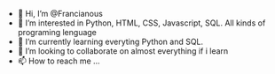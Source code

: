 - 👋 Hi, I’m @Francianous
- 👀 I’m interested in Python, HTML, CSS, Javascript, SQL. All kinds of programing lenguage
- 🌱 I’m currently learning everyting Python and SQL.
- 💞️ I’m looking to collaborate on almost everything if i learn
- 📫 How to reach me ...

<!---
Francianous/Francianous is a ✨ special ✨ repository because its `README.md` (this file) appears on your GitHub profile.
You can click the Preview link to take a look at your changes.
--->
